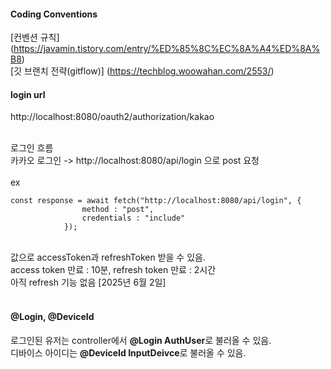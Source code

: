 #### Coding Conventions
[컨벤션 규칙] (https://javamin.tistory.com/entry/%ED%85%8C%EC%8A%A4%ED%8A%B8) <br>
[깃 브랜치 전략(gitflow)] (https://techblog.woowahan.com/2553/)



#### login url 
http://localhost:8080/oauth2/authorization/kakao

<br>
로그인 흐름
<br>
카카오 로그인 -> http://localhost:8080/api/login 으로 post 요청 
<br>
<br>
ex

<br>

```
const response = await fetch("http://localhost:8080/api/login", {
                method : "post",
                credentials : "include"
            });

```

<br>
값으로 accessToken과 refreshToken 받을 수 있음.
<br>
access token 만료 : 10분, refresh token 만료 : 2시간
<br>
아직 refresh 기능 없음 [2025년 6월 2일]

<br>
<br>

#### @Login, @DeviceId
로그인된 유저는 controller에서 **@Login AuthUser**로 불러올 수 있음.
<br>
디바이스 아이디는 **@DeviceId InputDeivce**로 불러올 수 있음.
